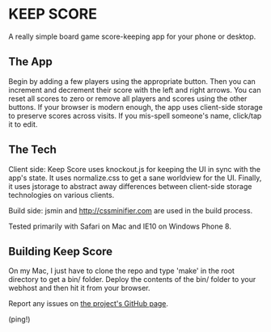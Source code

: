 KEEP SCORE
==========

A really simple board game score-keeping app for your phone or desktop.

The App
-------

Begin by adding a few players using the appropriate button. Then you can increment and decrement their score with the left and right arrows. You can reset all scores to zero or remove all players and scores using the other buttons. If your browser is modern enough, the app uses client-side storage to preserve scores across visits. If you mis-spell someone's name, click/tap it to edit.

The Tech
--------

Client side: Keep Score uses knockout.js for keeping the UI in sync with the app's state. It uses normalize.css to get a sane worldview for the UI. Finally, it uses jstorage to abstract away differences between client-side storage technologies on various clients.

Build side: jsmin and http://cssminifier.com are used in the build process.

Tested primarily with Safari on Mac and IE10 on Windows Phone 8.

Building Keep Score
-------------------

On my Mac, I just have to clone the repo and type 'make' in the root directory to get a bin/ folder. Deploy the contents of the bin/ folder to your webhost and then hit it from your browser.

Report any issues on [the project's GitHub page](https://github.com/vtbassmatt/KeepScore).

(ping!)
